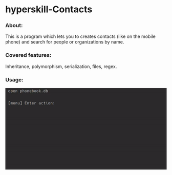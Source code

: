 # hyperskill-Contacts
### About:
This is a program which lets you to creates contacts (like on the mobile phone) and search for people or organizations by name.

### Covered features:
Inheritance, polymorphism, serialization, files, regex.

### Usage:
![Usage](https://github.com/LukaLike/demo/blob/master/hyperskill-contacts.gif)
